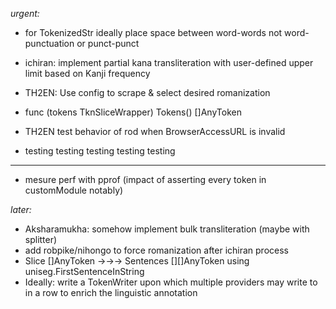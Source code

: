 *urgent:*

- for TokenizedStr ideally place space between word-words not word-punctuation or punct-punct

- ichiran: implement partial kana transliteration with user-defined upper limit based on Kanji frequency

- TH2EN: Use config to scrape & select desired romanization

- func (tokens TknSliceWrapper) Tokens() []AnyToken


- TH2EN test behavior of rod when BrowserAccessURL is invalid

- testing testing testing testing testing

<hr>

- mesure perf with pprof (impact of asserting every token in customModule notably)


*later:*

- Aksharamukha: somehow implement bulk transliteration (maybe with splitter)
- add robpike/nihongo to force romanization after ichiran process
- Slice []AnyToken →→→ Sentences [][]AnyToken using uniseg.FirstSentenceInString
- Ideally: write a TokenWriter upon which multiple providers may write to in a row to enrich the linguistic annotation
